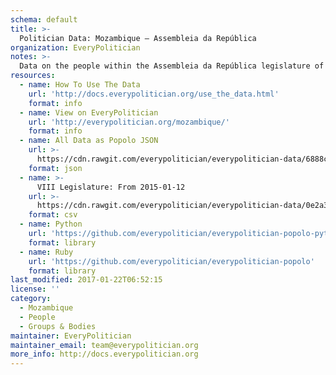 ```yaml
---
schema: default
title: >-
  Politician Data: Mozambique — Assembleia da República
organization: EveryPolitician
notes: >-
  Data on the people within the Assembleia da República legislature of Mozambique.
resources:
  - name: How To Use The Data
    url: 'http://docs.everypolitician.org/use_the_data.html'
    format: info
  - name: View on EveryPolitician
    url: 'http://everypolitician.org/mozambique/'
    format: info
  - name: All Data as Popolo JSON
    url: >-
      https://cdn.rawgit.com/everypolitician/everypolitician-data/6888c8c3b86719a5764251667b13f7bbacbcb308/data/Mozambique/Assembly/ep-popolo-v1.0.json
    format: json
  - name: >-
      VIII Legislature: From 2015-01-12
    url: >-
      https://cdn.rawgit.com/everypolitician/everypolitician-data/0e2a3210b5477b1d441cd98cf4e9283f20d8048d/data/Mozambique/Assembly/term-8.csv
    format: csv
  - name: Python
    url: 'https://github.com/everypolitician/everypolitician-popolo-python'
    format: library
  - name: Ruby
    url: 'https://github.com/everypolitician/everypolitician-popolo'
    format: library
last_modified: 2017-01-22T06:52:15
license: ''
category:
  - Mozambique
  - People
  - Groups & Bodies
maintainer: EveryPolitician
maintainer_email: team@everypolitician.org
more_info: http://docs.everypolitician.org
---
```

